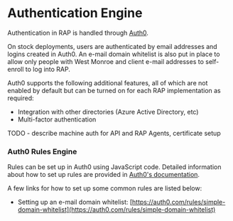 # Authentication Engine

Authentication in RAP is handled through [Auth0](https://auth0.com/).

On stock deployments, users are authenticated by email addresses and logins created in Auth0.  An e-mail domain whitelist is also put in place to allow only people with West Monroe and client e-mail addresses to self-enroll to log into RAP.

Auth0 supports the following additional features, all of which are not enabled by default but can be turned on for each RAP implementation as required:

* Integration with other directories \(Azure Active Directory, etc\)
* Multi-factor authentication

TODO - describe machine auth for API and RAP Agents, certificate setup

### Auth0 Rules Engine

Rules can be set up in Auth0 using JavaScript code.  Detailed information about how to set up rules are provided in [Auth0's documentation](https://auth0.com/docs/rules).

A few links for how to set up some common rules are listed below:

* Setting up an e-mail domain whitelist:  [https://auth0.com/rules/simple-domain-whitelist](https://auth0.com/rules/simple-domain-whitelist)

